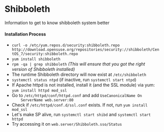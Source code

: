 # Shibboleth
Information to get to know shibboleth system better

<h4>Installation Process</h4>
<ul>
<li><code>curl -o /etc/yum.repos.d/security:shibboleth.repo http://download.opensuse.org/repositories/security://shibboleth/CentOS_7/security:shibboleth.repo </code></li>
  <li><code>yum install shibboleth</code></li>
  <li><code>rpm -qa | grep shibboleth</code>  <i>(This will ensure that you got the right version of Shibboleth installed)</i></li> 
  <li>The runtime Shibboleth directory will now exist at <code>/etc/shibboleth</code></li>
  <li><code>systemctl status ntpd</code> (if inactive, run <code>systemctl start ntpd</code>)</li>
  <li>If Apache httpd is not installed, install it (and the SSL module) via yum:
    <code>yum install httpd mod_ssl</code>
</li>
  <li> Go to <code>/etc/httpd/conf/httpd.conf</code> and add <code>UseCanonicalName On
    ServerName web.server:80</code></li>
  <li>Check if <code>/etc/httpd/conf.d/ssl.conf</code> exists. If not, run <code>yum install mod_ssl</code></li>
  <li>Let's make SP alive, run <code>systemctl start shibd</code> and <code>systemctl start httpd</code></li>
  <li>Try accessing it on <code>web.server/Shibboleth.sso/Status</code></li>
</ul>
